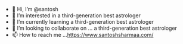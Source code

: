- 👋 Hi, I’m @santosh
- 👀 I’m interested in  a third-generation best astrologer
- 🌱 I’m currently learning a third-generation best astrologer
- 💞️ I’m looking to collaborate on ... a third-generation best astrologer
- 📫 How to reach me ...https://www.santoshsharmaa.com/

<!---
santoshsharmaa24/santoshsharmaa24 is a ✨ special ✨ repository because its `README.md` (this file) appears on your GitHub profile.
You can click the Preview link to take a look at your changes.
--->
